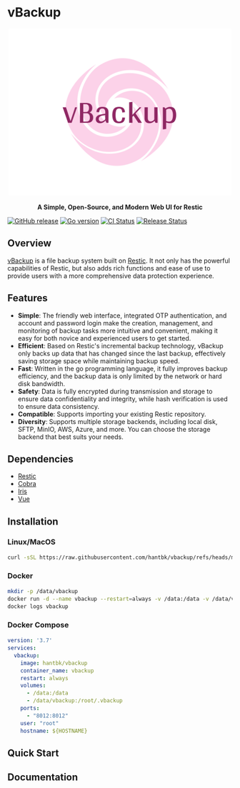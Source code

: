 # vBackup

<p align="center"><a href="https://github.com/hantbk/vbackup" target="_blank"><img src="./web/dashboard/src/assets/logo/vbackup-bar.png" alt="vBackup" width="500" /></a></p>

<p align="center"><b>A Simple, Open-Source, and Modern Web UI for Restic</b></p>

[![GitHub release](https://img.shields.io/github/release/hantbk/vbackup.svg)](https://github.com/hantbk/vbackup/releases/)
[![Go version](https://img.shields.io/github/go-mod/go-version/hantbk/vbackup.svg)](https://github.com/hantbk/vbackup)
[![CI Status](https://github.com/hantbk/vbackup/actions/workflows/ci.yml/badge.svg)](https://github.com/hantbk/vbackup/actions/workflows/ci.yml)
[![Release Status](https://github.com/hantbk/vbackup/actions/workflows/release.yml/badge.svg)](https://github.com/hantbk/vbackup/actions/workflows/release.yml)

<!-- <div style="display: flex; justify-content: center; align-items: center; flex-wrap: wrap;">
    <a href="https://goreportcard.com/report/github.com/hantbk/vbackup">
        <img src="https://goreportcard.com/badge/github.com/hantbk/vbackup" alt="Go Report Card" />
    </a>
    <a href="https://godoc.org/github.com/hantbk/vbackup">
        <img src="https://godoc.org/github.com/hantbk/vbackup?status.svg" alt="GoDoc" />
    </a>
    <a href="https://opensource.org/licenses/Apache-2.0">
        <img src="https://img.shields.io/badge/License-Apache%202.0-blue.svg" alt="License: Apache 2.0" />
    </a>
    <a href="https://github.com/hantbk/vbackup">
        <img src="https://img.shields.io/github/go-mod/go-version/hantbk/vbackup.svg" alt="Go version" />
    </a>
    <a href="https://github.com/hantbk/vbackup/releases/">
        <img src="https://img.shields.io/github/release/hantbk/vbackup.svg" alt="GitHub release" />
    </a>
    <a href="https://github.com/hantbk/vbackup/actions/workflows/ci.yml">
        <img src="https://github.com/hantbk/vbackup/actions/workflows/ci.yml/badge.svg" alt="CI Status" />
    </a>
    <a href="https://github.com/hantbk/vbackup/actions/workflows/release.yml">
        <img src="https://github.com/hantbk/vbackup/actions/workflows/release.yml/badge.svg" alt="Release Status" />
    </a>
</div> -->

## Overview

[vBackup](https://github.com/hantbk/vbackup) is a file backup system built on [Restic](https://github.com/restic/restic). It not only has the powerful capabilities of Restic, but also adds rich functions and ease of use to provide users with a more comprehensive data protection experience.

## Features

- **Simple**: The friendly web interface, integrated OTP authentication, and account and password login make the creation, management, and monitoring of backup tasks more intuitive and convenient, making it easy for both novice and experienced users to get started.
- **Efficient**: Based on Restic's incremental backup technology, vBackup only backs up data that has changed since the last backup, effectively saving storage space while maintaining backup speed.
- **Fast**: Written in the go programming language, it fully improves backup efficiency, and the backup data is only limited by the network or hard disk bandwidth.
- **Safety**: Data is fully encrypted during transmission and storage to ensure data confidentiality and integrity, while hash verification is used to ensure data consistency.
- **Compatible**: Supports importing your existing Restic repository.
- **Diversity**: Supports multiple storage backends, including local disk, SFTP, MinIO, AWS, Azure, and more. You can choose the storage backend that best suits your needs.

## Dependencies

- [Restic](https://github.com/restic/restic)
- [Cobra](https://github.com/spf13/cobra)
- [Iris](https://github.com/kataras/iris)
- [Vue](https://github.com/vuejs/vue)

## Installation

### Linux/MacOS

```bash
curl -sSL https://raw.githubusercontent.com/hantbk/vbackup/refs/heads/main/quick_start.sh -o quick_start.sh && sh quick_start.sh
```

### Docker

```bash
mkdir -p /data/vbackup
docker run -d --name vbackup --restart=always -v /data:/data -v /data/vbackup:/root/.vbackup -p 8012:8012 --user root --hostname ${HOSTNAME} vbackup/vbackup
docker logs vbackup
```

### Docker Compose

```yaml
version: '3.7'
services:
  vbackup:
    image: hantbk/vbackup
    container_name: vbackup
    restart: always
    volumes:
      - /data:/data
      - /data/vbackup:/root/.vbackup
    ports:
      - "8012:8012"
    user: "root"
    hostname: ${HOSTNAME}
```

## Quick Start

## Documentation


